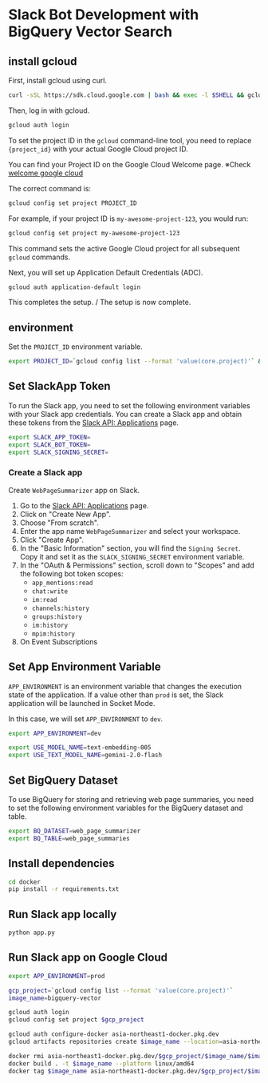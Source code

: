 # Slack Bot Development with BigQuery Vector Search

## install gcloud

First, install gcloud using curl.

```bash
curl -sSL https://sdk.cloud.google.com | bash && exec -l $SHELL && gcloud init
```

Then, log in with gcloud.

```bash
gcloud auth login
```

To set the project ID in the `gcloud` command-line tool, you need to replace `{project_id}` with your actual Google Cloud project ID.

You can find your Project ID on the Google Cloud Welcome page.
※Check [welcome google cloud](https://console.cloud.google.com/welcome?)

The correct command is:
```bash
gcloud config set project PROJECT_ID
```

For example, if your project ID is `my-awesome-project-123`, you would run:
```bash
gcloud config set project my-awesome-project-123
```

This command sets the active Google Cloud project for all subsequent `gcloud` commands.

Next, you will set up Application Default Credentials (ADC).

```bash
gcloud auth application-default login
```

This completes the setup. / The setup is now complete.

## environment

Set the `PROJECT_ID` environment variable.

```bash
export PROJECT_ID=`gcloud config list --format 'value(core.project)'` && echo $PROJECT_ID
```

## Set SlackApp Token

To run the Slack app, you need to set the following environment variables with your Slack app credentials. You can create a Slack app and obtain these tokens from the [Slack API: Applications](https://api.slack.com/apps) page.

```bash
export SLACK_APP_TOKEN=
export SLACK_BOT_TOKEN=
export SLACK_SIGNING_SECRET=
```

### Create a Slack app

Create `WebPageSummarizer` app on Slack.

1. Go to the [Slack API: Applications](https://api.slack.com/apps) page.
2. Click on "Create New App".
3. Choose "From scratch".
4. Enter the app name `WebPageSummarizer` and select your workspace.
5. Click "Create App".
6. In the "Basic Information" section, you will find the `Signing Secret`. Copy it and set it as the `SLACK_SIGNING_SECRET` environment variable.
7. In the "OAuth & Permissions" section, scroll down to "Scopes" and add the following bot token scopes:
   - `app_mentions:read`
   - `chat:write`
   - `im:read`
   - `channels:history`
   - `groups:history`
   - `im:history`
   - `mpim:history`
8. On Event Subscriptions

## Set App Environment Variable

`APP_ENVIRONMENT` is an environment variable that changes the execution state of the application. If a value other than `prod` is set, the Slack application will be launched in Socket Mode.

In this case, we will set `APP_ENVIRONMENT` to `dev`.

```bash
export APP_ENVIRONMENT=dev
```

```bash
export USE_MODEL_NAME=text-embedding-005
export USE_TEXT_MODEL_NAME=gemini-2.0-flash
```

## Set BigQuery Dataset

To use BigQuery for storing and retrieving web page summaries, you need to set the following environment variables for the BigQuery dataset and table.

```bash
export BQ_DATASET=web_page_summarizer
export BQ_TABLE=web_page_summaries
```

## Install dependencies

```bash
cd docker
pip install -r requirements.txt
```

## Run Slack app locally

```bash
python app.py
```

## Run Slack app on Google Cloud

```bash
export APP_ENVIRONMENT=prod
```

```bash
gcp_project=`gcloud config list --format 'value(core.project)'`
image_name=bigquery-vector

gcloud auth login
gcloud config set project $gcp_project

gcloud auth configure-docker asia-northeast1-docker.pkg.dev
gcloud artifacts repositories create $image_name --location=asia-northeast1 --repository-format=docker --project=$gcp_project

docker rmi asia-northeast1-docker.pkg.dev/$gcp_project/$image_name/$image_name && docker rmi $image_name
docker build . -t $image_name --platform linux/amd64
docker tag $image_name asia-northeast1-docker.pkg.dev/$gcp_project/$image_name/$image_name && docker push asia-northeast1-docker.pkg.dev/$gcp_project/$image_name/$image_name:latest
```
